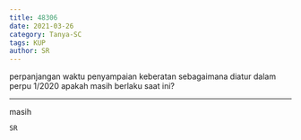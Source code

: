 ```yaml
---
title: 48306
date: 2021-03-26
category: Tanya-SC
tags: KUP
author: SR
---
```


perpanjangan waktu penyampaian keberatan sebagaimana diatur dalam perpu 1/2020 apakah masih berlaku saat ini?

---

masih

`SR`
